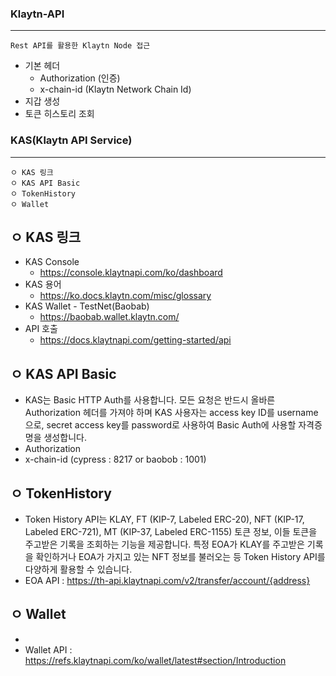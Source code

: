 ### Klaytn-API
-------
```
Rest API를 활용한 Klaytn Node 접근
```
+ 기본 헤더
  + Authorization (인증)
  + x-chain-id (Klaytn Network Chain Id)
+ 지갑 생성
+ 토큰 히스토리 조회


### KAS(Klaytn API Service)
------------------
```
ㅇ KAS 링크
ㅇ KAS API Basic
ㅇ TokenHistory 
ㅇ Wallet
```
ㅇ KAS 링크
------
  + KAS Console
    + https://console.klaytnapi.com/ko/dashboard
  + KAS 용어
    + https://ko.docs.klaytn.com/misc/glossary
  + KAS Wallet - TestNet(Baobab)
    +  https://baobab.wallet.klaytn.com/
  + API 호출
    + https://docs.klaytnapi.com/getting-started/api 

ㅇ KAS API Basic
-------
  + KAS는 Basic HTTP Auth를 사용합니다. 모든 요청은 반드시 올바른 Authorization 헤더를 가져야 하며 KAS 사용자는 access key ID를 username으로, secret access key를 password로 사용하여 Basic Auth에 사용할 자격증명을 생성합니다.
  + Authorization
  + x-chain-id (cypress : 8217 or baobob : 1001)

ㅇ TokenHistory 
------
  + Token History API는 KLAY, FT (KIP-7, Labeled ERC-20), NFT (KIP-17, Labeled ERC-721), MT (KIP-37, Labeled ERC-1155) 토큰 정보, 이들 토큰을 주고받은 기록을 조회하는 기능을 제공합니다. 특정 EOA가 KLAY를 주고받은 기록을 확인하거나 EOA가 가지고 있는 NFT 정보를 불러오는 등 Token History API를 다양하게 활용할 수 있습니다.
  + EOA API : https://th-api.klaytnapi.com/v2/transfer/account/{address}

ㅇ Wallet
------
  +
  + Wallet API : https://refs.klaytnapi.com/ko/wallet/latest#section/Introduction
